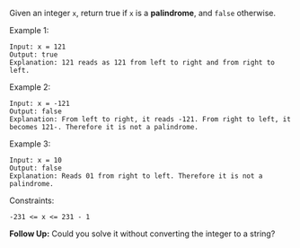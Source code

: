 Given an integer `x`, return true if `x` is a **palindrome**, and `false` otherwise.

Example 1:
```
Input: x = 121
Output: true
Explanation: 121 reads as 121 from left to right and from right to left.
```

Example 2:
```
Input: x = -121
Output: false
Explanation: From left to right, it reads -121. From right to left, it becomes 121-. Therefore it is not a palindrome.
```

Example 3:
```
Input: x = 10
Output: false
Explanation: Reads 01 from right to left. Therefore it is not a palindrome.
```

Constraints:
```
-231 <= x <= 231 - 1
```

**Follow Up:** Could you solve it without converting the integer to a string?
